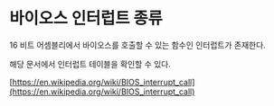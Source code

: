 # 바이오스 인터럽트 종류

16 비트 어셈블리에서 바이오스를 호출할 수 있는 함수인 인터럽트가 존재한다. 

해당 문서에서 인터럽트 테이블을 확인할 수 있다.

[https://en.wikipedia.org/wiki/BIOS_interrupt_call](https://en.wikipedia.org/wiki/BIOS_interrupt_call)

